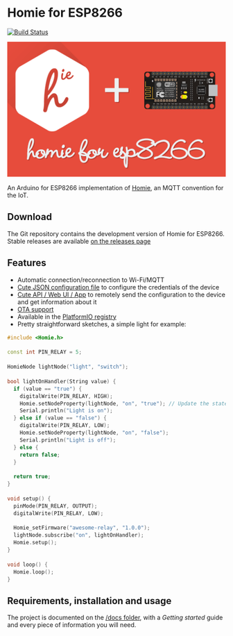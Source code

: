 Homie for ESP8266
=================

[![Build Status](https://travis-ci.org/marvinroger/homie-esp8266.svg?branch=master)](https://travis-ci.org/marvinroger/homie-esp8266)

![homie-esp8266](homie-esp8266.png)

An Arduino for ESP8266 implementation of [Homie](https://git.io/homieiot), an MQTT convention for the IoT.

## Download

The Git repository contains the development version of Homie for ESP8266. Stable releases are available [on the releases page](https://github.com/marvinroger/homie-esp8266/releases)

## Features

* Automatic connection/reconnection to Wi-Fi/MQTT
* [Cute JSON configuration file](docs/5.-JSON-configuration-file.md) to configure the credentials of the device
* [Cute API / Web UI / App](docs/6.-Configuration-API.md) to remotely send the configuration to the device and get information about it
* [OTA support](docs/4.-OTA.md)
* Available in the [PlatformIO registry](http://platformio.org/#!/lib/show/555/Homie)
* Pretty straightforward sketches, a simple light for example:

```c++
#include <Homie.h>

const int PIN_RELAY = 5;

HomieNode lightNode("light", "switch");

bool lightOnHandler(String value) {
  if (value == "true") {
    digitalWrite(PIN_RELAY, HIGH);
    Homie.setNodeProperty(lightNode, "on", "true"); // Update the state of the light
    Serial.println("Light is on");
  } else if (value == "false") {
    digitalWrite(PIN_RELAY, LOW);
    Homie.setNodeProperty(lightNode, "on", "false");
    Serial.println("Light is off");
  } else {
    return false;
  }

  return true;
}

void setup() {
  pinMode(PIN_RELAY, OUTPUT);
  digitalWrite(PIN_RELAY, LOW);

  Homie_setFirmware("awesome-relay", "1.0.0");
  lightNode.subscribe("on", lightOnHandler);
  Homie.setup();
}

void loop() {
  Homie.loop();
}
```

## Requirements, installation and usage

The project is documented on the [/docs folder](docs), with a *Getting started* guide and every piece of information you will need.
